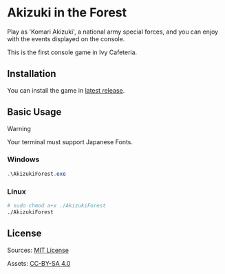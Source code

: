 # Akizuki in the Forest

Play as 'Komari Akizuki', a national army special forces, and you can enjoy with the events displayed on the console.

This is the first console game in Ivy Cafeteria.

## Installation

You can install the game in [latest release](https://github.com/IvyCafe/AkizukiForest/releases/latest).

## Basic Usage

> [!WARNING]
> Your terminal must support Japanese Fonts.

### Windows

```ps1
.\AkizukiForest.exe
```

### Linux

```sh
# sudo chmod a+x ./AkizukiForest
./AkizukiForest
```

<!--
## Development

Build command for linux: 

```shell
dotnet publish -r linux-x64 -c Release --self-contained true /p:PublishTrimmde=true /p:Publish
```
-->

## License

Sources: [MIT License](./LICENSE)

Assets: [CC-BY-SA 4.0](./LICENSE-Assets)
